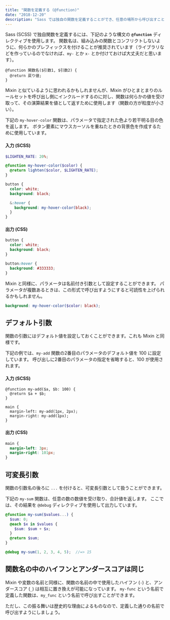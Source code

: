 ```yaml
---
title: "関数を定義する (@function)"
date: "2018-12-20"
description: "Sass では独自の関数を定義することができ、任意の場所から呼び出すことできます。"
---
```


Sass (SCSS) で独自関数を定義するには、下記のような構文の **`@function`** ディレクティブを使用します。
関数名は、組み込みの関数とコンフリクトしないように、何らかのプレフィックスを付けることが推奨されています（ライブラリなどを作っているのでなければ、`my-` とか `x-` とか付けておけば大丈夫だと思います）。

~~~
@function 関数名($引数1, $引数2) {
  @return 戻り値;
}
~~~

Mixin と似ているように思われるかもしれませんが、Mixin がひとまとまりのルールセットを呼び出し側にインクルードするのに対し、関数は何らかの値を受け取って、その演算結果を値として返すために使用します（関数の方が粒度が小さい）。

下記の `my-hover-color` 関数は、パラメータで指定された色より若干明る目の色を返します。
ボタン要素にマウスカーソルを重ねたときの背景色を作成するために使用しています。

#### 入力 (SCSS)

~~~ scss
$LIGHTEN_RATE: 20%;

@function my-hover-color($color) {
  @return lighten($color, $LIGHTEN_RATE);
}

button {
  color: white;
  background: black;

  &:hover {
    background: my-hover-color(black);
  }
}
~~~

#### 出力 (CSS)

~~~ css
button {
  color: white;
  background: black;
}

button:hover {
  background: #333333;
}
~~~

Mixin と同様に、パラメータは名前付き引数として設定することができます。
パラメータが複数あるときは、この形式で呼び出すようにすると可読性を上げられるかもしれません。

~~~ scss
background: my-hover-color($color: black);
~~~


デフォルト引数
----

関数の引数にはデフォルト値を設定しておくことができます。これも Mixin と同様です。

下記の例では、`my-add` 関数の2番目のパラメータのデフォルト値を 100 に設定しています。
呼び出しに2番目のパラメータの指定を省略すると、100 が使用されます。

#### 入力 (SCSS)

~~~
@function my-add($a, $b: 100) {
  @return $a + $b;
}

main {
  margin-left: my-add(1px, 2px);
  margin-right: my-add(1px);
}
~~~

#### 出力 (CSS)

~~~ css
main {
  margin-left: 3px;
  margin-right: 101px;
}
~~~


可変長引数
----

関数の引数名の後ろに `...` を付けると、可変長引数として扱うことができます。

下記の `my-sum` 関数は、任意の数の数値を受け取り、合計値を返します。
ここでは、その結果を `@debug` ディレクティブを使用して出力しています。

~~~ scss
@function my-sum($values...) {
  $sum: 0;
  @each $x in $values {
    $sum: $sum + $x;
  }
  @return $sum;
}

@debug my-sum(1, 2, 3, 4, 5);  //=> 15
~~~


関数名の中のハイフンとアンダースコアは同じ
----

Mixin や変数の名前と同様に、関数の名前の中で使用したハイフン (`-`) と、アンダースコア (`_`) は相互に置き換えが可能になっています。
`my-func` という名前で定義した関数は、`my_func` という名前で呼び出すことができます。

ただし、この振る舞いは歴史的な理由によるものなので、定義した通りの名前で呼び出すようにしましょう。

